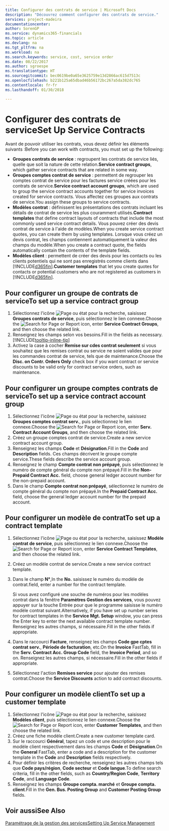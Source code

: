 ```yaml
---
title: Configurer des contrats de service | Microsoft Docs
description: "Découvrez comment configurer des contrats de service."
services: project-madeira
documentationcenter: 
author: SorenGP
ms.service: dynamics365-financials
ms.topic: article
ms.devlang: na
ms.tgt_pltfrm: na
ms.workload: na
ms.search.keywords: service, cost, service order
ms.date: 08/22/2017
ms.author: sgroespe
ms.translationtype: HT
ms.sourcegitcommit: bec0619be0a65e3625759e13d2866ac615d7513c
ms.openlocfilehash: b221b125a65dbad46b56172bc267a5da382dc765
ms.contentlocale: fr-fr
ms.lasthandoff: 01/30/2018

---
```


# <a name="set-up-service-contracts"></a><span data-ttu-id="79221-103">Configurer des contrats de service</span><span class="sxs-lookup"><span data-stu-id="79221-103">Set Up Service Contracts</span></span>
<span data-ttu-id="79221-104">Avant de pouvoir utiliser les contrats, vous devez définir les éléments suivants :</span><span class="sxs-lookup"><span data-stu-id="79221-104">Before you can work with contracts, you must set up the following:</span></span> 

* <span data-ttu-id="79221-105">**Groupes contrats de service** : regroupent les contrats de service liés, quelle que soit la nature de cette relation.</span><span class="sxs-lookup"><span data-stu-id="79221-105">**Service contract groups**, which gather service contracts that are related in some way.</span></span>
* <span data-ttu-id="79221-106">**Groupes comptes contrat de service** : permettent de regrouper les comptes contrat de service pour les factures service créées pour les contrats de service.</span><span class="sxs-lookup"><span data-stu-id="79221-106">**Service contract account groups**, which are used to group the service contract accounts together for service invoices created for service contracts.</span></span> <span data-ttu-id="79221-107">Vous affectez ces groupes aux contrats de service.</span><span class="sxs-lookup"><span data-stu-id="79221-107">You assign these groups to service contracts.</span></span>  
* <span data-ttu-id="79221-108">**Modèles contrat** : définissent les présentations des contrats incluant les détails de contrat de service les plus couramment utilisés.</span><span class="sxs-lookup"><span data-stu-id="79221-108">**Contract templates** that define contract layouts of contracts that include the most commonly used service contract details.</span></span> <span data-ttu-id="79221-109">Vous pouvez créer des devis contrat de service à l'aide de modèles.</span><span class="sxs-lookup"><span data-stu-id="79221-109">When you create service contract quotes, you can create them by using templates.</span></span> <span data-ttu-id="79221-110">Lorsque vous créez un devis contrat, les champs contiennent automatiquement la valeur des champs du modèle.</span><span class="sxs-lookup"><span data-stu-id="79221-110">When you create a contract quote, the fields automatically contain the contents of the template fields.</span></span>
* <span data-ttu-id="79221-111">**Modèles client** : permettent de créer des devis pour les contacts ou les clients potentiels qui ne sont pas enregistrés comme clients dans [!INCLUDE[d365fin](includes/d365fin_md.md)].</span><span class="sxs-lookup"><span data-stu-id="79221-111">**Customer templates** that let you create quotes for contacts or potential customers who are not registered as customers in [!INCLUDE[d365fin](includes/d365fin_md.md)].</span></span>  

## <a name="to-set-up-a-service-contract-group"></a><span data-ttu-id="79221-112">Pour configurer un groupe de contrats de service</span><span class="sxs-lookup"><span data-stu-id="79221-112">To set up a service contract group</span></span>  
1. <span data-ttu-id="79221-113">Sélectionnez l'icône ![Page ou état pour la recherche](media/ui-search/search_small.png "Page ou état pour la recherche"), saisissez **Groupes contrats de service**, puis sélectionnez le lien connexe.</span><span class="sxs-lookup"><span data-stu-id="79221-113">Choose the ![Search for Page or Report](media/ui-search/search_small.png "Search for Page or Report icon") icon, enter **Service Contract Groups**, and then choose the related link.</span></span>  
2. <span data-ttu-id="79221-114">Renseignez les champs selon vos besoins.</span><span class="sxs-lookup"><span data-stu-id="79221-114">Fill in the fields as necessary.</span></span> [!INCLUDE[tooltip-inline-tip](includes/tooltip-inline-tip_md.md)]
3. <span data-ttu-id="79221-115">Activez la case à cocher **Remise sur cdes contrat seulement** si vous souhaitez que les remises contrat ou service ne soient valides que pour les commandes contrat de service, tels que de maintenance.</span><span class="sxs-lookup"><span data-stu-id="79221-115">Choose the **Disc. on Contr. Orders Only** check box if you want contract or service discounts to be valid only for contract service orders, such as maintenance.</span></span>  

## <a name="to-set-up-a-service-contract-account-group"></a><span data-ttu-id="79221-116">Pour configurer un groupe comptes contrats de service</span><span class="sxs-lookup"><span data-stu-id="79221-116">To set up a service contract account group</span></span>  
1. <span data-ttu-id="79221-117">Sélectionnez l'icône ![Page ou état pour la recherche](media/ui-search/search_small.png "Page ou état pour la recherche"), saisissez **Groupes comptes contrat serv.**, puis sélectionnez le lien connexe.</span><span class="sxs-lookup"><span data-stu-id="79221-117">Choose the ![Search for Page or Report](media/ui-search/search_small.png "Search for Page or Report icon") icon, enter **Serv. Contract Account Groups**, and then choose the related link.</span></span>  
2. <span data-ttu-id="79221-118">Créez un groupe comptes contrat de service.</span><span class="sxs-lookup"><span data-stu-id="79221-118">Create a new service contract account group.</span></span>   
3. <span data-ttu-id="79221-119">Renseignez les champs **Code** et **Désignation**.</span><span class="sxs-lookup"><span data-stu-id="79221-119">Fill in the **Code** and **Description** fields.</span></span> <span data-ttu-id="79221-120">Ces champs décrivent le groupe compte service.</span><span class="sxs-lookup"><span data-stu-id="79221-120">These fields describe the service account group.</span></span>  
4. <span data-ttu-id="79221-121">Renseignez le champ **Compte contrat non prépayé**, puis sélectionnez le numéro de compte général du compte non prépayé.</span><span class="sxs-lookup"><span data-stu-id="79221-121">Fill in the **Non-Prepaid Contract Acc.** field, choose general ledger account number for the non-prepaid account.</span></span>  
5. <span data-ttu-id="79221-122">Dans le champ **Compte contrat non prépayé**, sélectionnez le numéro de compte général du compte non prépayé.</span><span class="sxs-lookup"><span data-stu-id="79221-122">In the **Prepaid Contract Acc.** field, choose the general ledger account number for the prepaid account.</span></span>  

## <a name="to-set-up-a-contract-template"></a><span data-ttu-id="79221-123">Pour configurer un modèle de contrat</span><span class="sxs-lookup"><span data-stu-id="79221-123">To set up a contract template</span></span>  
1. <span data-ttu-id="79221-124">Sélectionnez l'icône ![Page ou état pour la recherche](media/ui-search/search_small.png "Page ou état pour la recherche"), saisissez **Modèle contrat de service**, puis sélectionnez le lien connexe.</span><span class="sxs-lookup"><span data-stu-id="79221-124">Choose the ![Search for Page or Report](media/ui-search/search_small.png "Search for Page or Report icon") icon, enter **Service Contract Templates**, and then choose the related link.</span></span>  
2. <span data-ttu-id="79221-125">Créez un modèle contrat de service.</span><span class="sxs-lookup"><span data-stu-id="79221-125">Create a new service contract template.</span></span>  
3. <span data-ttu-id="79221-126">Dans le champ **N°**,</span><span class="sxs-lookup"><span data-stu-id="79221-126">In the **No.**</span></span> <span data-ttu-id="79221-127">saisissez le numéro du modèle de contrat.</span><span class="sxs-lookup"><span data-stu-id="79221-127">field, enter a number for the contract template.</span></span>  
  
     <span data-ttu-id="79221-128">Si vous avez configuré une souche de numéros pour les modèles contrat dans la fenêtre **Paramètres Gestion des services**, vous pouvez appuyer sur la touche Entrée pour que le programme saisisse le numéro modèle contrat suivant.</span><span class="sxs-lookup"><span data-stu-id="79221-128">Alternatively, if you have set up number series for contract templates in the **Service Mgt. Setup** window, you can press the Enter key to enter the next available contract template number.</span></span> <span data-ttu-id="79221-129">Renseignez les autres champs, si nécessaire.</span><span class="sxs-lookup"><span data-stu-id="79221-129">Fill in the other fields if appropriate.</span></span>  
  
4. <span data-ttu-id="79221-130">Dans le raccourci **Facture**, renseignez les champs **Code gpe cptes contrat serv.**, **Période de facturation**, etc.</span><span class="sxs-lookup"><span data-stu-id="79221-130">On the **Invoice** FastTab, fill in the **Serv. Contract Acc. Group Code** field, the **Invoice Period**, and so on.</span></span> <span data-ttu-id="79221-131">Renseignez les autres champs, si nécessaire.</span><span class="sxs-lookup"><span data-stu-id="79221-131">Fill in the other fields if appropriate.</span></span>  
5. <span data-ttu-id="79221-132">Sélectionnez l'action **Remises service** pour ajouter des remises contrat.</span><span class="sxs-lookup"><span data-stu-id="79221-132">Choose the **Service Discounts** action to add contract discounts.</span></span>  

## <a name="to-set-up-a-customer-template"></a><span data-ttu-id="79221-133">Pour configurer un modèle client</span><span class="sxs-lookup"><span data-stu-id="79221-133">To set up a customer template</span></span>  
1. <span data-ttu-id="79221-134">Sélectionnez l'icône ![Page ou état pour la recherche](media/ui-search/search_small.png "Page ou état pour la recherche"), saisissez **Modèles client**, puis sélectionnez le lien connexe.</span><span class="sxs-lookup"><span data-stu-id="79221-134">Choose the ![Search for Page or Report](media/ui-search/search_small.png "Search for Page or Report icon") icon, enter **Customer Templates**, and then choose the related link.</span></span>  
2. <span data-ttu-id="79221-135">Créez une fiche modèle client.</span><span class="sxs-lookup"><span data-stu-id="79221-135">Create a new customer template card.</span></span>  
3. <span data-ttu-id="79221-136">Sur le raccourci **Général**, tapez un code et une description pour le modèle client respectivement dans les champs **Code** et **Désignation**.</span><span class="sxs-lookup"><span data-stu-id="79221-136">On the **General** FastTab, enter a code and a description for the customer template in the **Code** and **Description** fields respectively.</span></span> 
4. <span data-ttu-id="79221-137">Pour définir les critères de recherche, renseignez les autres champs tels que **Code pays/région**, **Code secteur** et **Code langue**.</span><span class="sxs-lookup"><span data-stu-id="79221-137">To define search criteria, fill in the other fields, such as **Country/Region Code**, **Territory Code**, and **Language Code**.</span></span>  
5. <span data-ttu-id="79221-138">Renseignez les champs **Groupe compta. marché** et **Groupe compta. client**.</span><span class="sxs-lookup"><span data-stu-id="79221-138">Fill in the **Gen. Bus. Posting Group** and **Customer Posting Group** fields.</span></span>  

## <a name="see-also"></a><span data-ttu-id="79221-139">Voir aussi</span><span class="sxs-lookup"><span data-stu-id="79221-139">See Also</span></span>
[<span data-ttu-id="79221-140">Paramétrage de la gestion des services</span><span class="sxs-lookup"><span data-stu-id="79221-140">Setting Up Service Management</span></span>](service-setup-service.md)
